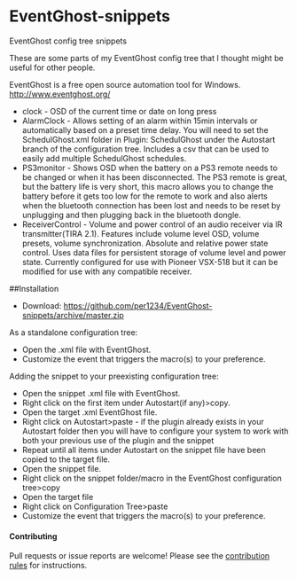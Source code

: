 # EventGhost-snippets
EventGhost config tree snippets

These are some parts of my EventGhost config tree that I thought might be useful for other people.

EventGhost is a free open source automation tool for Windows. http://www.eventghost.org/

- clock - OSD of the current time or date on long press
- AlarmClock - Allows setting of an alarm within 15min intervals or automatically based on a preset time delay. You will need to set the SchedulGhost.xml folder in Plugin: SchedulGhost under the Autostart branch of the configuration tree. Includes a csv that can be used to easily add multiple SchedulGhost schedules.
- PS3monitor - Shows OSD when the battery on a PS3 remote needs to be changed or when it has been disconnected. The PS3 remote is great, but the battery life is very short, this macro allows you to change the battery before it gets too low for the remote to work and also alerts when the bluetooth connection has been lost and needs to be reset by unplugging and then plugging back in the bluetooth dongle.
- ReceiverControl - Volume and power control of an audio receiver via IR transmitter(TIRA 2.1). Features include volume level OSD, volume presets, volume synchronization. Absolute and relative power state control. Uses data files for persistent storage of volume level and power state. Currently configured for use with Pioneer VSX-518 but it can be modified for use with any compatible receiver.

##Installation
- Download: https://github.com/per1234/EventGhost-snippets/archive/master.zip

As a standalone configuration tree:
- Open the .xml file with EventGhost.
- Customize the event that triggers the macro(s) to your preference.

Adding the snippet to your preexisting configuration tree:
- Open the snippet .xml file with EventGhost.
- Right click on the first item under Autostart(if any)>copy.
- Open the target .xml EventGhost file.
- Right click on Autostart>paste - if the plugin already exists in your Autostart folder then you will have to configure your system to work with both your previous use of the plugin and the snippet
- Repeat until all items under Autostart on the snippet file have been copied to the target file.
- Open the snippet file.
- Right click on the snippet folder/macro in the EventGhost configuration tree>copy
- Open the target file
- Right click on Configuration Tree>paste
- Customize the event that triggers the macro(s) to your preference.


#### Contributing
Pull requests or issue reports are welcome! Please see the [contribution rules](https://github.com/per1234/EventGhost-snippets/blob/master/CONTRIBUTING.md) for instructions.
